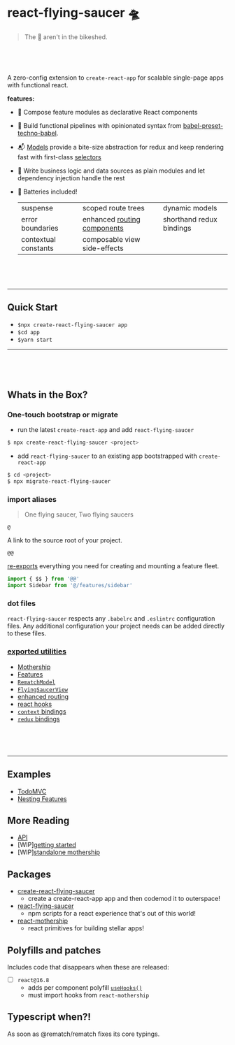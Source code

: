 # react-flying-saucer 🛸

> The 👾 aren't in the bikeshed.

&nbsp;

&nbsp;

A zero-config extension to `create-react-app` for scalable single-page apps with functional react.

**features:**

- 🔗 Compose feature modules as declarative React components
- 🔩 Build functional pipelines with opinionated syntax from [babel-preset-techno-babel](https://github.com/d3dc/babel-preset-techno-babel).
- 📬 [Models](https://rematch.gitbooks.io/rematch/docs/api.html#models) provide a bite-size abstraction for redux and keep rendering fast with first-class [selectors](https://rematch.gitbooks.io/rematch/plugins/select/)
- 🧱 Write business logic and data sources as plain modules and let dependency injection handle the rest

- 🔋 Batteries included!

  |                      |                                                                              |                          |
  | -------------------- | ---------------------------------------------------------------------------- | ------------------------ |
  | suspense             | scoped route trees                                                           | dynamic models           |
  | error boundaries     | enhanced [routing components](https://github.com/ReactTraining/react-router) | shorthand redux bindings |
  | contextual constants | composable view side-effects                                                 |

&nbsp;

&nbsp;

---

## Quick Start

- `$npx create-react-flying-saucer app`
- `$cd app`
- `$yarn start`

---

&nbsp;

&nbsp;

## Whats in the Box?

### One-touch bootstrap or migrate

- run the latest `create-react-app` and add `react-flying-saucer`

```sh
$ npx create-react-flying-saucer <project>
```

- add `react-flying-saucer` to an existing app bootstrapped with `create-react-app`

```sh
$ cd <project>
$ npx migrate-react-flying-saucer
```

### import aliases

> One flying saucer, Two flying saucers

`@`

A link to the source root of your project.

`@@`

[re-exports](#exported-utilities) everything you need for creating and mounting a feature fleet.

```js
import { $$ } from '@@'
import Sidebar from '@/features/sidebar'
```

### dot files

`react-flying-saucer` respects any `.babelrc` and `.eslintrc` configuration files. Any additional configuration your project needs can be added directly to these files.

### [exported utilities](docs/api.md)

- [Mothership](/docs/api.md#the-app)
- [Features](/docs/api.md#features)
- [`RematchModel`](/docs/api.md#rematchmodel)
- [`FlyingSaucerView`](/docs/api.md#flyingsaucerview)
- [enhanced routing](/docs/api.md#enhanced-routing)
- [react hooks](/docs/api.md#react-hooks)
- [`context` bindings](/docs/api.md#context-bindings)
- [`redux` bindings](/docs/api.md#redux-bindings)

&nbsp;

&nbsp;

---

## Examples

- [TodoMVC](examples/todos)
- [Nesting Features](examples/nesting-features-with-grommet)

## More Reading

- [API](docs/api.md)
- [WIP][getting started](docs/gettting-started.md)
- [WIP][standalone mothership](docs/standalone-mothership.md)

## Packages

- [create-react-flying-saucer](packages/create-react-flying-saucer)
  - create a create-react-app app and then codemod it to outerspace!
- [react-flying-saucer](packages/react-flying-saucer)
  - npm scripts for a react experience that's out of this world!
- [react-mothership](packages/react-mothership)
  - react primitives for building stellar apps!

## Polyfills and patches

Includes code that disappears when these are released:

- [ ] `react@16.8`
  - adds per component polyfill [`useHooks()`](https://github.com/tannerlinsley/use-react-hooks)
  - must import hooks from `react-mothership`

## Typescript when?!

As soon as @rematch/rematch fixes its core typings.
